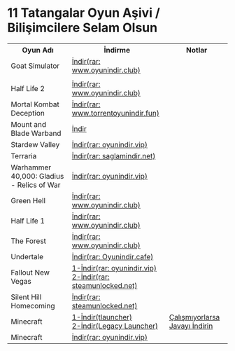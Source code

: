 # 11 Tatangalar Oyun Aşivi / Bilişimcilere Selam Olsun
<table>
  <tr>
    <th>Oyun Adı</th>
    <th>İndirme</th>
    <th>Notlar</th>
  </tr>
  <tr>
    <td>Goat Simulator</td>
    <td><a href="https://drive.google.com/file/d/1n_iJio5FQdE2b3nGkG9-4nIWfIkUZAxZ/view">İndir(rar: www.oyunindir.club)</a></td>
  </tr>
  <tr>
    <td>
      <img href="">
    </td>
  </tr>
  <tr>
    <td>Half Life 2</td>
    <td><a href="https://drive.google.com/file/d/1Tm86CpcLqz9afENiL_f2_n2kR5FmO6BW/view">İndir(rar: www.oyunindir.club)</a></td>
  </tr>
  <tr>
    <td>Mortal Kombat Deception</td>
    <td><a href="https://drive.google.com/drive/folders/1T-J3OaKm6zaAVbHr1H6K7uR9nFaIzL1B">İndir(rar: www.torrentoyunindir.fun)</a></td>
  </tr>
  <tr>
    <td>Mount and Blade Warband</td>
    <td><a href="https://drive.google.com/file/d/1Inj9ss7AYbtaPhxJ5eE_7FRmK0AXq1rP/view">İndir</a></td>
  </tr>
  <tr>
    <td>Stardew Valley</td>
    <td><a href="https://drive.google.com/file/d/1O6jPXlo7kn5R3SrViw9irXN3iXtytWXQ/view">İndir(rar: oyunindir.vip)</a></td>
  </tr>
  <tr>
    <td>Terraria</td>
    <td><a href="https://drive.google.com/file/d/1j_xrfyQW4uWTNBBT9vgsuA13fgc0GnaE/view">İndir(rar: saglamindir.net)</a></td>
  </tr>
  <tr>
    <td>Warhammer 40,000: Gladius - Relics of War</td>
    <td><a href="https://drive.google.com/file/d/1nU2Ttbj3OcVmGH3mCvQpCz_u2_XVGGwt/view">İndir(rar: oyunindir.vip)</a></td>
  </tr>
  <tr>
    <td>Green Hell</td>
    <td><a href="https://drive.google.com/file/d/1h5epw6JGN6fiHOivXO_QfYgtOvhL6Uxf/view">İndir(rar: www.oyunindir.club)</a></td>
  </tr>
  <tr>
    <td>Half Life 1</td>
    <td><a href="https://drive.google.com/file/d/1bYe91y7Mw2m6BL-wv0QXhPBRL5Yr9hK4/view">İndir(rar: www.oyunindir.club)</a></td>
  </tr>
  <tr>
    <td>The Forest</td>
    <td><a href="https://drive.google.com/file/d/1FVc4q8b90GiXUT7x8sbHI4tSDvAtWIKJ/view">İndir(rar: www.oyunindir.club)</a></td>
  </tr>
  <tr>
    <td>Undertale</td>
    <td><a href="https://drive.google.com/file/d/1XTuWEpIoq9JxgNZ-iUIGyzzw3plixQDQ/view">İndir(rar: Oyunindir.cafe)</a></td>
  </tr>
  <tr>
    <td>Fallout New Vegas</td>
    <td><a href="https://drive.google.com/file/d/1eeUpMQGBkVXZ87KCghdICoYclQQqDMb-/view">1-İndir(rar: oyunindir.vip)</a> <br> 
      <a href="https://uploadhaven.com/download/08f5d1d8e063dab88718dda75395478f">2-İndir(rar: steamunlocked.net)</a></td>
  </tr>
  <tr>
    <td>Silent Hill Homecoming</td>
    <td><a href="https://uploadhaven.com/download/4a4007291b362120218d837d7f2393c0">İndir(rar: steamunlocked.net)</a></td>
  </tr>
  <tr>
    <td>Minecraft</td>
    <td><a href="https://drive.google.com/file/d/11wiK9ZS408IoXgTbaxa9pNa2-_r0svGO/view?usp=sharing">1-İndir(tlauncher)</a> <br>
      <a href="https://extremelauncher.net/_cdn/LegacyExtremeLauncher.exe">2-İndir(Legacy Launcher)</a></td>
    <td><a href="https://download.oracle.com/java/23/latest/jdk-23_windows-x64_bin.zip">Çalışmıyorlarsa Javayı İndirin</a></td>
  </tr>
  <tr>
    <td>Minecraft</td>
    <td><a href="https://drive.google.com/file/d/1lsEvoCqISpv8FIhTnMRYWTLHAALOMTCK/view">İndir(rar: oyunindir.vip)</a>
  </tr>
</table>
